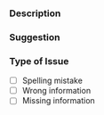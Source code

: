 ### Description

### Suggestion

### Type of Issue
- [ ] Spelling mistake
- [ ] Wrong information
- [ ] Missing information
